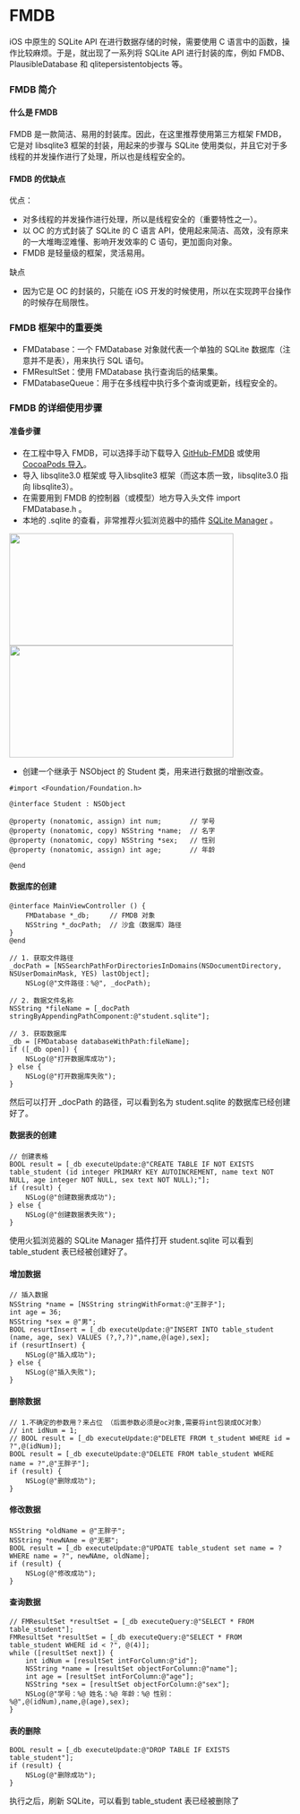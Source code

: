# FMDB
iOS 中原生的 SQLite API 在进行数据存储的时候，需要使用 C 语言中的函数，操作比较麻烦。于是，就出现了一系列将 SQLite API 进行封装的库，例如 FMDB、PlausibleDatabase 和 qlitepersistentobjects 等。

### FMDB 简介

#### 什么是 FMDB 
FMDB 是一款简洁、易用的封装库。因此，在这里推荐使用第三方框架 FMDB，它是对 libsqlite3 框架的封装，用起来的步骤与 SQLite 使用类似，并且它对于多线程的并发操作进行了处理，所以也是线程安全的。

#### FMDB 的优缺点
优点：
- 对多线程的并发操作进行处理，所以是线程安全的（重要特性之一）。
- 以 OC 的方式封装了 SQLite 的 C 语言 API，使用起来简洁、高效，没有原来的一大堆晦涩难懂、影响开发效率的 C 语句，更加面向对象。
- FMDB 是轻量级的框架，灵活易用。

缺点
- 因为它是 OC 的封装的，只能在 iOS 开发的时候使用，所以在实现跨平台操作的时候存在局限性。


### FMDB 框架中的重要类
- FMDatabase：一个 FMDatabase 对象就代表一个单独的 SQLite 数据库（注意并不是表），用来执行 SQL 语句。
- FMResultSet：使用 FMDatabase 执行查询后的结果集。
- FMDatabaseQueue：用于在多线程中执行多个查询或更新，线程安全的。


### FMDB 的详细使用步骤
#### 准备步骤
- 在工程中导入 FMDB，可以选择手动下载导入 [GitHub-FMDB](https://github.com/ccgus/fmdb) 或使用 [CocoaPods 导入](https://www.lewanny.com/2016/iOS-CocoaPods-usage-and-problem/)。
- 导入 libsqlite3.0 框架或 导入libsqlite3 框架（而这本质一致，libsqlite3.0 指向 libsqlite3）。
- 在需要用到 FMDB 的控制器（或模型）地方导入头文件 import FMDatabase.h 。
- 本地的 .sqlite 的查看，非常推荐火狐浏览器中的插件 [SQLite Manager](https://sqlitemanager.en.softonic.com/mac) 。

 <img src="http://omkug1guu.bkt.clouddn.com/iOS-thirdlib-FMDB-detailed-annotation/SqliteManager.png" width = 400 height=200>
 
 <img src="http://omkug1guu.bkt.clouddn.com/iOS-thirdlib-FMDB-detailed-annotation/SqliteManagerDetail.png" width = 400 height=200>
 
- 创建一个继承于 NSObject 的 Student 类，用来进行数据的增删改查。

```objc
#import <Foundation/Foundation.h>

@interface Student : NSObject

@property (nonatomic, assign) int num;       // 学号
@property (nonatomic, copy) NSString *name;  // 名字
@property (nonatomic, copy) NSString *sex;   // 性别
@property (nonatomic, assign) int age;       // 年龄

@end

```

#### 数据库的创建
```objc
@interface MainViewController () {
    FMDatabase *_db;     // FMDB 对象
    NSString *_docPath;  // 沙盒（数据库）路径
}
@end

// 1. 获取文件路径
_docPath = [NSSearchPathForDirectoriesInDomains(NSDocumentDirectory, NSUserDomainMask, YES) lastObject];
    NSLog(@"文件路径：%@", _docPath);
    
// 2. 数据文件名称
NSString *fileName = [_docPath stringByAppendingPathComponent:@"student.sqlite"];
    
// 3. 获取数据库
_db = [FMDatabase databaseWithPath:fileName];
if ([_db open]) {
	NSLog(@"打开数据库成功");
} else {
	NSLog(@"打开数据库失败");
}
```
然后可以打开 _docPath 的路径，可以看到名为 student.sqlite 的数据库已经创建好了。

#### 数据表的创建
```objc
// 创建表格
BOOL result = [_db executeUpdate:@"CREATE TABLE IF NOT EXISTS table_student (id integer PRIMARY KEY AUTOINCREMENT, name text NOT NULL, age integer NOT NULL, sex text NOT NULL);"];
if (result) {
	NSLog(@"创建数据表成功");
} else { 
	NSLog(@"创建数据表失败");
}
```
使用火狐浏览器的 SQLite Manager 插件打开 student.sqlite 可以看到table_student 表已经被创建好了。

#### 增加数据
```objc
// 插入数据
NSString *name = [NSString stringWithFormat:@"王胖子"];
int age = 36;
NSString *sex = @"男";
BOOL resurtInsert = [_db executeUpdate:@"INSERT INTO table_student (name, age, sex) VALUES (?,?,?)",name,@(age),sex];
if (resurtInsert) {
	NSLog(@"插入成功");
} else {
	NSLog(@"插入失败");
}
```

#### 删除数据
```objc
// 1.不确定的参数用？来占位 （后面参数必须是oc对象,需要将int包装成OC对象）
// int idNum = 1;
// BOOL result = [_db executeUpdate:@"DELETE FROM t_student WHERE id = ?",@(idNum)];
BOOL result = [_db executeUpdate:@"DELETE FROM table_student WHERE name = ?",@"王胖子"];
if (result) {
	NSLog(@"删除成功");
}
```

#### 修改数据
```objc
NSString *oldName = @"王胖子";
NSString *newNAme = @"无邪";
BOOL result = [_db executeUpdate:@"UPDATE table_student set name = ? WHERE name = ?", newNAme, oldName];
if (result) {
	NSLog(@"修改成功");
}
```

#### 查询数据
```objc
// FMResultSet *resultSet = [_db executeQuery:@"SELECT * FROM table_student"];
FMResultSet *resultSet = [_db executeQuery:@"SELECT * FROM table_student WHERE id < ?", @(4)];
while ([resultSet next]) {
	int idNum = [resultSet intForColumn:@"id"];
	NSString *name = [resultSet objectForColumn:@"name"];
	int age = [resultSet intForColumn:@"age"];
	NSString *sex = [resultSet objectForColumn:@"sex"];
	NSLog(@"学号：%@ 姓名：%@ 年龄：%@ 性别：%@",@(idNum),name,@(age),sex);
}
```

#### 表的删除
```objc
BOOL result = [_db executeUpdate:@"DROP TABLE IF EXISTS table_student"];
if (result) {
	NSLog(@"删除成功");
}
```
执行之后，刷新 SQLite，可以看到 table_student 表已经被删除了

 




 



